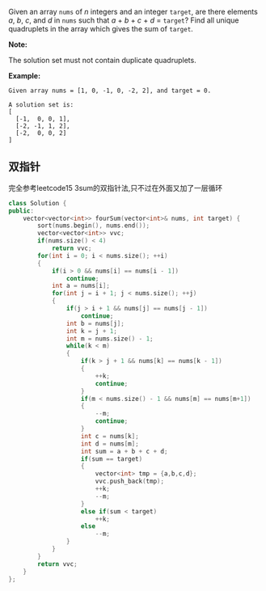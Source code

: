 Given an array `nums` of *n* integers and an integer `target`, are there elements *a*, *b*, *c*, and *d* in `nums` such that *a* + *b* + *c* + *d* = `target`? Find all unique quadruplets in the array which gives the sum of `target`.

**Note:**

The solution set must not contain duplicate quadruplets.

**Example:**

```
Given array nums = [1, 0, -1, 0, -2, 2], and target = 0.

A solution set is:
[
  [-1,  0, 0, 1],
  [-2, -1, 1, 2],
  [-2,  0, 0, 2]
]
```

## 双指针

完全参考leetcode15 3sum的双指针法,只不过在外面又加了一层循环

```c++
class Solution {
public:
    vector<vector<int>> fourSum(vector<int>& nums, int target) {
        sort(nums.begin(), nums.end());
        vector<vector<int>> vvc;
        if(nums.size() < 4)
            return vvc;
        for(int i = 0; i < nums.size(); ++i)
        {
            if(i > 0 && nums[i] == nums[i - 1])
                continue;
            int a = nums[i];
            for(int j = i + 1; j < nums.size(); ++j)
            {
                if(j > i + 1 && nums[j] == nums[j - 1])
                    continue;
                int b = nums[j];
                int k = j + 1;
                int m = nums.size() - 1;
                while(k < m)
                {
                    if(k > j + 1 && nums[k] == nums[k - 1])
                    {
                        ++k;
                        continue;
                    }
                    if(m < nums.size() - 1 && nums[m] == nums[m+1])
                    {
                        --m;
                        continue;
                    }
                    int c = nums[k];
                    int d = nums[m];
                    int sum = a + b + c + d;
                    if(sum == target)
                    {
                        vector<int> tmp = {a,b,c,d};
                        vvc.push_back(tmp);
                        ++k;
                        --m;
                    }
                    else if(sum < target)
                        ++k;
                    else
                        --m;
                }
            }
        }
        return vvc;
    }
};
```

